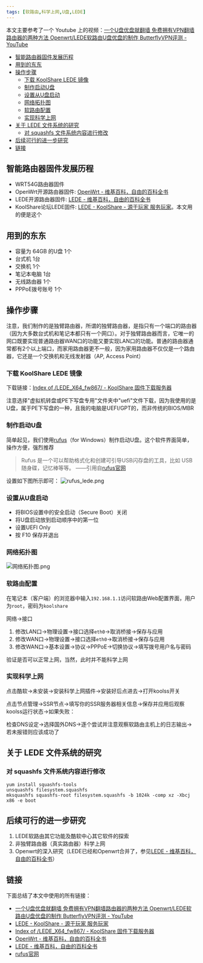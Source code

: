 ```yaml
---
tags: [软路由,科学上网,U盘,LEDE]
---
```


本文主要参考了一个 Youtube 上的视频：[一个U盘优盘就翻墙 免费拥有VPN翻墙路由器的两种方法 Openwrt/LEDE软路由U盘优盘的制作 ButterflyVPN评测 - YouTube](https://www.youtube.com/watch?v=FeRgNwa0eOA&index=2&list=PLUP8yKze9Hasxj96JYYz4ALhBnGDo1jub&t=410s)

<p id="markdown-toc"></p>
<!-- vim-markdown-toc GFM -->

* [智能路由器固件发展历程](#智能路由器固件发展历程)
* [用到的东东](#用到的东东)
* [操作步骤](#操作步骤)
  * [下载 KoolShare LEDE 镜像](#下载-koolshare-lede-镜像)
  * [制作启动U盘](#制作启动u盘)
  * [设置从U盘启动](#设置从u盘启动)
  * [网络拓扑图](#网络拓扑图)
  * [软路由配置](#软路由配置)
  * [实现科学上网](#实现科学上网)
* [关于 LEDE 文件系统的研究](#关于-lede-文件系统的研究)
  * [对 squashfs 文件系统内容进行修改](#对-squashfs-文件系统内容进行修改)
* [后续可行的进一步研究](#后续可行的进一步研究)
* [链接](#链接)

<!-- vim-markdown-toc -->

## 智能路由器固件发展历程
* WRT54G路由器固件
* OpenWrt开源路由器固件: [OpenWrt - 维基百科，自由的百科全书][wiki-openwrt]
* LEDE开源路由器固件: [LEDE - 维基百科，自由的百科全书][wiki-lede]
* KoolShare论坛LEDE固件: [LEDE - KoolShare - 源于玩家 服务玩家](http://koolshare.cn/forum-97-1.html)。本文用的便是这个

## 用到的东东
* 容量为 64GB 的U盘 1个
* 台式机 1台
* 交换机 1个
* 笔记本电脑 1台
* 无线路由器 1个
* PPPoE拨号账号 1个

## 操作步骤
注意，我们制作的是独臂路由器，所谓的独臂路由器，是指只有一个端口的路由器（因为大多数台式机和笔记本都只有一个网口）。对于独臂路由器而言，它唯一的网口既要实现普通路由器WAN口的功能又要实现LAN口的功能。普通的路由器通常都有2个以上端口，而家用路由器更不一般，因为家用路由器不仅仅是一个路由器，它还是一个交换机和无线发射器（AP, Access Point）

### 下载 KoolShare LEDE 镜像
下载链接：[Index of /LEDE_X64_fw867/ - KoolShare 固件下载服务器](http://firmware.koolshare.cn/LEDE_X64_fw867/)

注意选择"虚拟机转盘或PE下写盘专用"文件夹中"uefi"文件下载，因为我使用的是U盘，属于PE下写盘的一种，且我的电脑是UEFI/GPT的，而非传统的BIOS/MBR

### 制作启动U盘
简单起见，我们使用[rufus][rufus]（for Windows）制作启动U盘。这个软件界面简单，操作方便，强烈推荐

> Rufus 是一个可以帮助格式化和创建可引导USB闪存盘的工具，比如 USB 随身碟，记忆棒等等。
>  ——引用自[rufus官网][rufus]

设置如下图所示即可：
![rufus_lede.png](http://wsxq12.55555.io/LEDE软路由U盘制作并实现科学上网/rufus_lede.png)

### 设置从U盘启动
* 将BIOS设置中的安全启动（Secure Boot）关闭
* 将U盘启动放到启动顺序中的第一位
* 设置UEFI Only
* 按 F10 保存并退出

### 网络拓扑图
![网络拓扑图.png](http://wsxq12.55555.io/LEDE软路由U盘制作并实现科学上网/网络拓扑图.png)

### 软路由配置
在笔记本（客户端）的浏览器中输入`192.168.1.1`访问软路由Web配置界面，用户为`root`，密码为`koolshare`

网络->接口
1. 修改LAN口->物理设置->接口选择`eth0`->取消桥接->保存与应用
2. 修改WAN口->物理设置->接口选择`eth0`->取消桥接->保存与应用
3. 修改WAN口->基本设置->协议->PPPoE->切换协议->填写拨号用户名与密码

验证是否可以正常上网，当然，此时并不能科学上网

### 实现科学上网
点击酷软->未安装->安装科学上网插件->安装好后点进去->打开koolss开关

点击节点管理->SSR节点->填写你的SSR服务器相关信息->保存并应用后观察koolss运行状态->如果失败：

检查DNS设定->选择国外DNS->逐个尝试并注意观察软路由主机上的日志输出->若未报错则应该成功了

## 关于 LEDE 文件系统的研究
### 对 squashfs 文件系统内容进行修改
```
yum install squashfs-tools
unsquashfs filesystem.squashfs
mksquashfs squashfs-root filesystem.squashfs -b 1024k -comp xz -Xbcj x86 -e boot
```

## 后续可行的进一步研究
1. LEDE软路由其它功能及酷软中心其它软件的探索
1. 非独臂路由器（真实路由器）科学上网
1. Openwrt的深入研究（LEDE已经和Openwrt合并了，参见[LEDE - 维基百科，自由的百科全书][wiki-lede]）

## 链接
下面总结了本文中使用的所有链接：

[wiki-openwrt]: https://zh.wikipedia.org/wiki/OpenWrt
[wiki-lede]: https://zh.wikipedia.org/wiki/LEDE
[rufus]: https://rufus.ie/

<!-- link start -->
* [一个U盘优盘就翻墙 免费拥有VPN翻墙路由器的两种方法 Openwrt/LEDE软路由U盘优盘的制作 ButterflyVPN评测 - YouTube](https://www.youtube.com/watch?v=FeRgNwa0eOA&index=2&list=PLUP8yKze9Hasxj96JYYz4ALhBnGDo1jub&t=410s)
* [LEDE - KoolShare - 源于玩家 服务玩家](http://koolshare.cn/forum-97-1.html)
* [Index of /LEDE_X64_fw867/ - KoolShare 固件下载服务器](http://firmware.koolshare.cn/LEDE_X64_fw867/)
* [OpenWrt - 维基百科，自由的百科全书][wiki-openwrt]
* [LEDE - 维基百科，自由的百科全书][wiki-lede]
* [rufus官网][rufus]

<!-- link end -->

<!-- abbreviations start -->

<!-- abbreviations end -->
